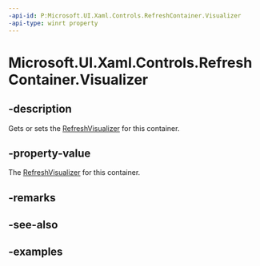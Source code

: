 ```yaml
---
-api-id: P:Microsoft.UI.Xaml.Controls.RefreshContainer.Visualizer
-api-type: winrt property
---
```


<!-- Property syntax.
public RefreshVisualizer Visualizer { get;  set; }
-->

# Microsoft.UI.Xaml.Controls.RefreshContainer.Visualizer

## -description

Gets or sets the [RefreshVisualizer](refreshvisualizer.md) for this container.

## -property-value

The [RefreshVisualizer](refreshvisualizer.md) for this container.

## -remarks

## -see-also

## -examples

